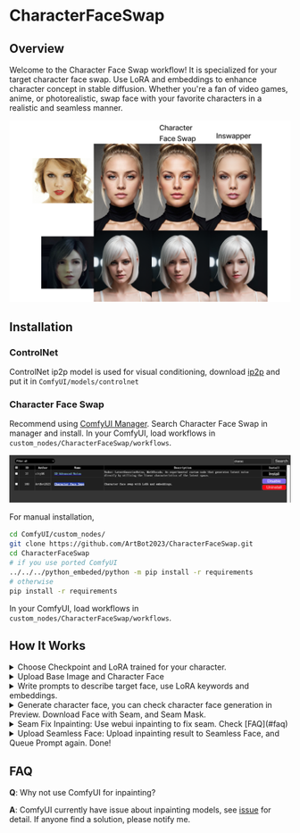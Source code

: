 # CharacterFaceSwap

## Overview

Welcome to the Character Face Swap workflow! It is specialized for your target character face swap. Use LoRA and embeddings to enhance character concept in stable diffusion. Whether you're a fan of video games, anime, or photorealistic, swap face with your favorite characters in a realistic and seamless manner.

![compare](images/compare.png)

## Installation

### ControlNet

ControlNet ip2p model is used for visual conditioning, download [ip2p](https://huggingface.co/lllyasviel/ControlNet-v1-1/blob/main/control_v11e_sd15_ip2p.pth) and put it in `ComfyUI/models/controlnet`

### Character Face Swap

Recommend using [ComfyUI Manager](https://github.com/ltdrdata/ComfyUI-Manager).
Search Character Face Swap in manager and install. 
In your ComfyUI, load workflows in `custom_nodes/CharacterFaceSwap/workflows`.

![Alt text](images/ComfyManager.png)

For manual installation,

```bash
cd ComfyUI/custom_nodes/
git clone https://github.com/ArtBot2023/CharacterFaceSwap.git
cd CharacterFaceSwap
# if you use ported ComfyUI
../../../python_embeded/python -m pip install -r requirements
# otherwise
pip install -r requirements
```

In your ComfyUI, load workflows in `custom_nodes/CharacterFaceSwap/workflows`.


## How It Works

<details>
  <summary>Choose Checkpoint and LoRA trained for your character.</summary>
  <img src="images/choose_model.png" width="300">
</details>

<details>
  <summary>Upload Base Image and Character Face</summary>
  <img alt="123" src="images/upload_face.png" width="300"/>
</details>


<details>
  <summary>Write prompts to describe target face, use LoRA keywords and embeddings.</summary>
  <img alt="123" src="images/prompt.png" width="300"/>
</details>

<details>
  <summary>
  Generate character face, you can check character face generation in Preview. Download Face with Seam, and Seam Mask.
  </summary>
  
  ![Alt text](images/preview_face.png)
</details>

<details>
  <summary>
  Seam Fix Inpainting: Use webui inpainting to fix seam. Check [FAQ](#faq)
  </summary>
  <img src="images/fix_seam.png" width="300">
</details>

<details>
  <summary>
  Upload Seamless Face: Upload inpainting result to Seamless Face, and Queue Prompt again. Done!
  </summary>
  <img src="images/seamless_face.png" width="300"/>  
</details>

## FAQ

**Q**: Why not use ComfyUI for inpainting?

**A**: ComfyUI currently have issue about inpainting models, see [issue](https://github.com/comfyanonymous/ComfyUI/issues/1186) for detail. If anyone find a solution, please notify me.
